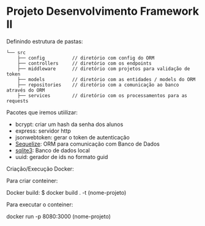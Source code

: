 # Projeto Desenvolvimento Framework II








Definindo estrutura de pastas:

```
└── src
    ├── config          // diretório com config do ORM
    ├── controllers     // diretório com os endpoints
    ├── middleware      // diretório com projetos para validação de token
    ├── models          // diretório com as entidades / models do ORM
    ├── repositories    // diretório com a comunicação ao banco através do ORM
    ├── services        // diretório com os processamentos para as requests
```



Pacotes que iremos utiilizar:
- bcrypt: criar um hash da senha dos alunos
- express: servidor http
- jsonwebtoken: gerar o token de autenticação
- [Sequelize](https://sequelize.org/docs/v6/getting-started/): ORM para comunicação com Banco de Dados
- [sqlite3](https://www.sqlite.org/): Banco de dados local
- uuid: gerador de ids no formato guid


Criação/Execução Docker:

Para criar conteiner:

Docker build: $ docker build . -t (nome-projeto)

Para executar o conteiner:

docker run -p 8080:3000 (nome-projeto)

